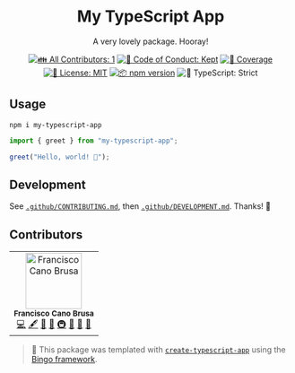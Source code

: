 <h1 align="center">My TypeScript App</h1>

<p align="center">
	A very lovely package.
	Hooray!
</p>

<p align="center">
	<!-- prettier-ignore-start -->
	<!-- ALL-CONTRIBUTORS-BADGE:START - Do not remove or modify this section -->
	<a href="#contributors" target="_blank"><img alt="👪 All Contributors: 1" src="https://img.shields.io/badge/%F0%9F%91%AA_all_contributors-1-21bb42.svg" /></a>
<!-- ALL-CONTRIBUTORS-BADGE:END -->
	<!-- prettier-ignore-end -->
	<a href="https://github.com/fcano-ut/my-typescript-app/blob/main/.github/CODE_OF_CONDUCT.md" target="_blank"><img alt="🤝 Code of Conduct: Kept" src="https://img.shields.io/badge/%F0%9F%A4%9D_code_of_conduct-kept-21bb42" /></a>
	<a href="https://codecov.io/gh/fcano-ut/my-typescript-app" target="_blank"><img alt="🧪 Coverage" src="https://img.shields.io/codecov/c/github/fcano-ut/my-typescript-app?label=%F0%9F%A7%AA%20coverage" /></a>
	<a href="https://github.com/fcano-ut/my-typescript-app/blob/main/LICENSE.md" target="_blank"><img alt="📝 License: MIT" src="https://img.shields.io/badge/%F0%9F%93%9D_license-MIT-21bb42.svg" /></a>
	<a href="http://npmjs.com/package/my-typescript-app" target="_blank"><img alt="📦 npm version" src="https://img.shields.io/npm/v/my-typescript-app?color=21bb42&label=%F0%9F%93%A6%20npm" /></a>
	<img alt="💪 TypeScript: Strict" src="https://img.shields.io/badge/%F0%9F%92%AA_typescript-strict-21bb42.svg" />
</p>

## Usage

```shell
npm i my-typescript-app
```

```ts
import { greet } from "my-typescript-app";

greet("Hello, world! 💖");
```

## Development

See [`.github/CONTRIBUTING.md`](./.github/CONTRIBUTING.md), then [`.github/DEVELOPMENT.md`](./.github/DEVELOPMENT.md).
Thanks! 💖

## Contributors

<!-- spellchecker: disable -->
<!-- ALL-CONTRIBUTORS-LIST:START - Do not remove or modify this section -->
<!-- prettier-ignore-start -->
<!-- markdownlint-disable -->
<table>
  <tbody>
    <tr>
      <td align="center"><img src="https://avatars.githubusercontent.com/u/97605542?v=4?s=100" width="100px;" alt="Francisco Cano Brusa"/><br /><sub><b>Francisco Cano Brusa</b></sub><br /><a href="https://github.com/fcano-ut/my-typescript-app/commits?author=fcano-ut" title="Code">💻</a> <a href="#content-fcano-ut" title="Content">🖋</a> <a href="https://github.com/fcano-ut/my-typescript-app/commits?author=fcano-ut" title="Documentation">📖</a> <a href="#ideas-fcano-ut" title="Ideas, Planning, & Feedback">🤔</a> <a href="#infra-fcano-ut" title="Infrastructure (Hosting, Build-Tools, etc)">🚇</a> <a href="#maintenance-fcano-ut" title="Maintenance">🚧</a> <a href="#projectManagement-fcano-ut" title="Project Management">📆</a> <a href="#tool-fcano-ut" title="Tools">🔧</a></td>
    </tr>
  </tbody>
</table>

<!-- markdownlint-restore -->
<!-- prettier-ignore-end -->

<!-- ALL-CONTRIBUTORS-LIST:END -->
<!-- spellchecker: enable -->

<!-- You can remove this notice if you don't want it 🙂 no worries! -->

> 💝 This package was templated with [`create-typescript-app`](https://github.com/JoshuaKGoldberg/create-typescript-app) using the [Bingo framework](https://create.bingo).
